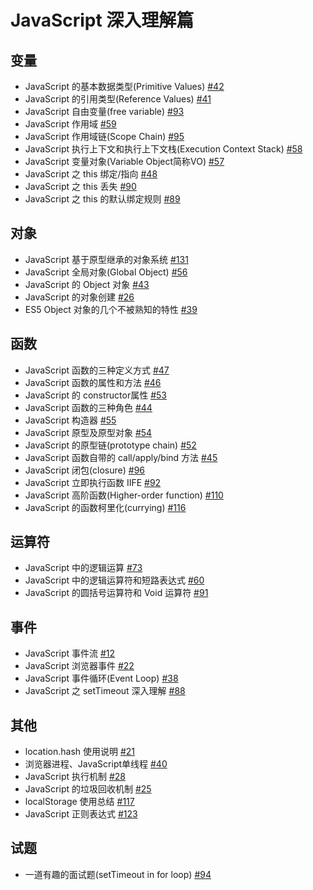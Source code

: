 # JavaScript 深入理解篇

## 变量
- JavaScript 的基本数据类型(Primitive Values) [#42](https://github.com/felix-cao/Blog/issues/42)
- JavaScript 的引用类型(Reference Values) [#41](https://github.com/felix-cao/Blog/issues/41)
- JavaScript 自由变量(free variable) [#93](https://github.com/felix-cao/Blog/issues/93)
- JavaScript 作用域 [#59](https://github.com/felix-cao/Blog/issues/59)
- JavaScript 作用域链(Scope Chain) [#95](https://github.com/felix-cao/Blog/issues/95)
- JavaScript 执行上下文和执行上下文栈(Execution Context Stack) [#58](https://github.com/felix-cao/Blog/issues/58)
- JavaScript 变量对象(Variable Object简称VO) [#57](https://github.com/felix-cao/Blog/issues/57)
- JavaScript 之 this 绑定/指向 [#48](https://github.com/felix-cao/Blog/issues/48)
- JavaScript 之 this 丢失 [#90](https://github.com/felix-cao/Blog/issues/90)
- JavaScript 之 this 的默认绑定规则 [#89](https://github.com/felix-cao/Blog/issues/89)

## 对象
- JavaScript 基于原型继承的对象系统 [#131](https://github.com/felix-cao/Blog/issues/131)
- JavaScript 全局对象(Global Object) [#56](https://github.com/felix-cao/Blog/issues/56)
- JavaScript 的 Object 对象 [#43](https://github.com/felix-cao/Blog/issues/43)
- JavaScript 的对象创建 [#26](https://github.com/felix-cao/Blog/issues/26)
- ES5 Object 对象的几个不被熟知的特性 [#39](https://github.com/felix-cao/Blog/issues/39)

## 函数
- JavaScript 函数的三种定义方式 [#47](https://github.com/felix-cao/Blog/issues/47)
- JavaScript 函数的属性和方法 [#46](https://github.com/felix-cao/Blog/issues/46)
- JavaScript 的 constructor属性 [#53](https://github.com/felix-cao/Blog/issues/53)
- JavaScript 函数的三种角色 [#44](https://github.com/felix-cao/Blog/issues/44)
- JavaScript 构造器 [#55](https://github.com/felix-cao/Blog/issues/55)
- JavaScript 原型及原型对象 [#54](https://github.com/felix-cao/Blog/issues/54)
- JavaScript 的原型链(prototype chain) [#52](https://github.com/felix-cao/Blog/issues/52)
- JavaScript 函数自带的 call/apply/bind 方法 [#45](https://github.com/felix-cao/Blog/issues/45)
- JavaScript 闭包(closure) [#96](https://github.com/felix-cao/Blog/issues/96)
- JavaScript 立即执行函数 IIFE [#92](https://github.com/felix-cao/Blog/issues/92)
- JavaScript 高阶函数(Higher-order function) [#110](https://github.com/felix-cao/Blog/issues/110)
- JavaScript 的函数柯里化(currying) [#116](https://github.com/felix-cao/Blog/issues/116)

## 运算符
- JavaScript 中的逻辑运算 [#73](https://github.com/felix-cao/Blog/issues/73)
- JavaScript 中的逻辑运算符和短路表达式 [#60](https://github.com/felix-cao/Blog/issues/60)
- JavaScript 的圆括号运算符和 Void 运算符 [#91](https://github.com/felix-cao/Blog/issues/91)


## 事件
- JavaScript 事件流 [#12](https://github.com/felix-cao/Blog/issues/12)
- JavaScript 浏览器事件 [#22](https://github.com/felix-cao/Blog/issues/22)
- JavaScript 事件循环(Event Loop) [#38](https://github.com/felix-cao/Blog/issues/38)
- JavaScript 之 setTimeout 深入理解 [#88](https://github.com/felix-cao/Blog/issues/88)

## 其他
- location.hash 使用说明 [#21](https://github.com/felix-cao/Blog/issues/21)
- 浏览器进程、JavaScript单线程 [#40](https://github.com/felix-cao/Blog/issues/40)
- JavaScript 执行机制 [#28](https://github.com/felix-cao/Blog/issues/28)
- JavaScript 的垃圾回收机制 [#25](https://github.com/felix-cao/Blog/issues/25)
- localStorage 使用总结 [#117](https://github.com/felix-cao/Blog/issues/117)
- JavaScript 正则表达式 [#123](https://github.com/felix-cao/Blog/issues/123)

## 试题
- 一道有趣的面试题(setTimeout in for loop) [#94](https://github.com/felix-cao/Blog/issues/94)
